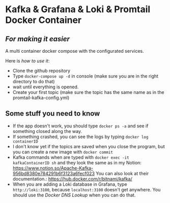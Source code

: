 # Kafka & Grafana & Loki & Promtail Docker Container
## _For making it easier_
A multi container docker compose with the configurated services. 

Here is *how to use it*:

- Clone the github repository
- Type `docker-compose up -d` in console (make sure you are in the right directory to do that)
- wait until everything is opened.
- Create your first topic (make sure the topic has the same name as in the promtail-kafka-config.yml)

## Some stuff you need to know

- If the app doesn't work, you should type `docker ps -a` and see if something closed along the way.
- If something crashed, you can see the logs by typing `docker log containerID`
- I don't know yet if the topics are saved when you close the program, but you can create a new image with `docker commit`
- Kafka commands when are typed with `docker exec -it kafkaContainerID sh` and they look the same as in my Notion: https://www.notion.so/Apache-Kafka-956bd8380e784291b6f3123a6fecf023 You can also look at their documentation.: https://hub.docker.com/r/bitnami/kafka/
- When you are adding a Loki database in Grafana, type `http://loki:3100`, because `localhost:3100` doesn't get anywhere. You should use the _Docker DNS Lookup_ when you can do that.



